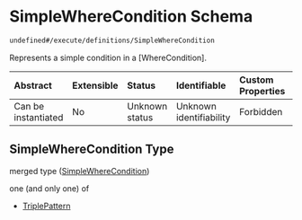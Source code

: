 # SimpleWhereCondition Schema

```txt
undefined#/execute/definitions/SimpleWhereCondition
```

Represents a simple condition in a \[WhereCondition].

| Abstract            | Extensible | Status         | Identifiable            | Custom Properties | Additional Properties | Access Restrictions | Defined In                                                                     |
| :------------------ | :--------- | :------------- | :---------------------- | :---------------- | :-------------------- | :------------------ | :----------------------------------------------------------------------------- |
| Can be instantiated | No         | Unknown status | Unknown identifiability | Forbidden         | Allowed               | none                | [okp4-cognitarium.json\*](schema/okp4-cognitarium.json "open original schema") |

## SimpleWhereCondition Type

merged type ([SimpleWhereCondition](okp4-cognitarium-executemsg-definitions-simplewherecondition.md))

one (and only one) of

* [TriplePattern](okp4-cognitarium-executemsg-definitions-simplewherecondition-oneof-triplepattern.md "check type definition")
